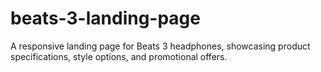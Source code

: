 # beats-3-landing-page
A responsive landing page for Beats 3 headphones, showcasing product specifications, style options, and promotional offers.
